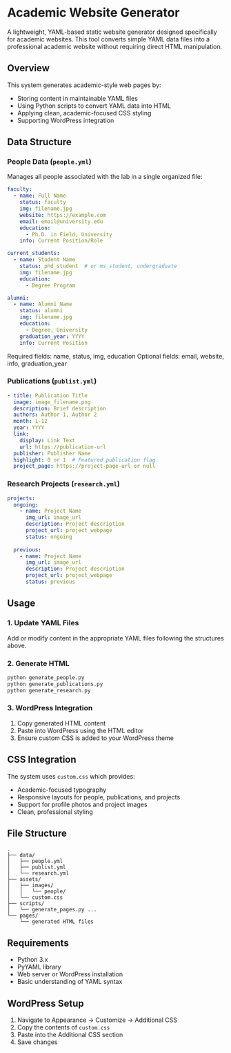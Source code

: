 # Academic Website Generator

A lightweight, YAML-based static website generator designed specifically for academic websites. This tool converts simple YAML data files into a professional academic website without requiring direct HTML manipulation.

## Overview

This system generates academic-style web pages by:
- Storing content in maintainable YAML files
- Using Python scripts to convert YAML data into HTML
- Applying clean, academic-focused CSS styling
- Supporting WordPress integration

## Data Structure

### People Data (`people.yml`)
Manages all people associated with the lab in a single organized file:

```yaml
faculty:
  - name: Full Name
    status: faculty
    img: filename.jpg
    website: https://example.com
    email: email@university.edu
    education:
      - Ph.D. in Field, University
    info: Current Position/Role

current_students:
  - name: Student Name
    status: phd_student  # or ms_student, undergraduate
    img: filename.jpg
    education:
      - Degree Program

alumni:
  - name: Alumni Name
    status: alumni
    img: filename.jpg
    education:
      - Degree, University
    graduation_year: YYYY
    info: Current Position
```

Required fields: name, status, img, education
Optional fields: email, website, info, graduation_year

### Publications (`publist.yml`)
```yaml
- title: Publication Title
  image: image_filename.png
  description: Brief description
  authors: Author 1, Author 2
  month: 1-12
  year: YYYY
  link:
    display: Link Text
    url: https://publication-url
  publisher: Publisher Name
  highlight: 0 or 1  # Featured publication flag
  project_page: https://project-page-url or null
```

### Research Projects (`research.yml`)
```yaml
projects:
  ongoing:
    - name: Project Name
      img_url: image_url
      description: Project description
      project_url: project_webpage
      status: ongoing
  
  previous:
    - name: Project Name
      img_url: image_url
      description: Project description
      project_url: project_webpage
      status: previous
```

## Usage

### 1. Update YAML Files
Add or modify content in the appropriate YAML files following the structures above.

### 2. Generate HTML
```bash
python generate_people.py
python generate_publications.py
python generate_research.py
```

### 3. WordPress Integration
1. Copy generated HTML content
2. Paste into WordPress using the HTML editor
3. Ensure custom CSS is added to your WordPress theme

## CSS Integration

The system uses `custom.css` which provides:
- Academic-focused typography
- Responsive layouts for people, publications, and projects
- Support for profile photos and project images
- Clean, professional styling

## File Structure
```
.
├── data/
│   ├── people.yml
│   ├── publist.yml
│   └── research.yml
├── assets/
│   ├── images/
│   │   └── people/
│   └── custom.css
├── scripts/
│   └── generate_pages.py ...
└── pages/
    └── generated HTML files
```

## Requirements

- Python 3.x
- PyYAML library
- Web server or WordPress installation
- Basic understanding of YAML syntax

## WordPress Setup

1. Navigate to Appearance → Customize → Additional CSS
2. Copy the contents of `custom.css`
3. Paste into the Additional CSS section
4. Save changes